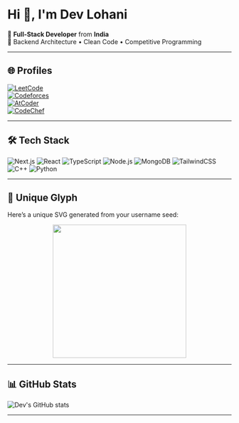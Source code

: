 # Hi 👋, I'm Dev Lohani

🚀 **Full-Stack Developer** from **India**  
🔹 Backend Architecture • Clean Code • Competitive Programming  

---

## 🌐 Profiles
[![LeetCode](https://img.shields.io/badge/LeetCode-FFA116?style=for-the-badge&logo=leetcode&logoColor=white)](https://leetcode.com/your-handle)  
[![Codeforces](https://img.shields.io/badge/Codeforces-1F8ACB?style=for-the-badge&logo=codeforces&logoColor=white)](https://codeforces.com/profile/your-handle)  
[![AtCoder](https://img.shields.io/badge/AtCoder-00A3E0?style=for-the-badge&logo=atcoder&logoColor=white)](https://atcoder.jp/users/your-handle)  
[![CodeChef](https://img.shields.io/badge/CodeChef-5B4638?style=for-the-badge&logo=codechef&logoColor=white)](https://www.codechef.com/users/your-handle)  

---

## 🛠 Tech Stack
![Next.js](https://img.shields.io/badge/Next.js-000000?style=for-the-badge&logo=nextdotjs&logoColor=white)
![React](https://img.shields.io/badge/React-20232A?style=for-the-badge&logo=react&logoColor=61DAFB)
![TypeScript](https://img.shields.io/badge/TypeScript-007ACC?style=for-the-badge&logo=typescript&logoColor=white)
![Node.js](https://img.shields.io/badge/Node.js-43853D?style=for-the-badge&logo=nodedotjs&logoColor=white)
![MongoDB](https://img.shields.io/badge/MongoDB-4EA94B?style=for-the-badge&logo=mongodb&logoColor=white)
![TailwindCSS](https://img.shields.io/badge/Tailwind_CSS-38B2AC?style=for-the-badge&logo=tailwind-css&logoColor=white)
![C++](https://img.shields.io/badge/C++-00599C?style=for-the-badge&logo=cplusplus&logoColor=white)
![Python](https://img.shields.io/badge/Python-FFD43B?style=for-the-badge&logo=python&logoColor=306998)

---

## 🎨 Unique Glyph
Here’s a unique SVG generated from your username seed:

<p align="center">
  <img src="https://api.dicebear.com/7.x/shapes/svg?seed=devlohanii99" width="300" />
</p>

---

## 📊 GitHub Stats
![Dev's GitHub stats](https://github-readme-stats.vercel.app/api?username=devlohanii99&show_icons=true&theme=radical)

---

